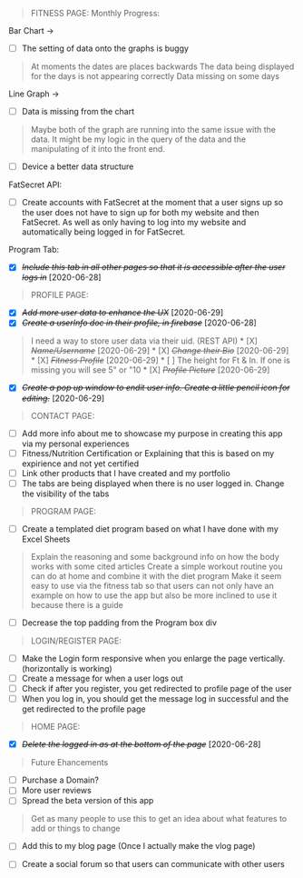 > FITNESS PAGE:
Monthly Progress:

Bar Chart -> 
* [ ] The setting of data onto the graphs is buggy
> At moments the dates are places backwards
> The data being displayed for the days is not appearing correctly
> Data missing on some days

Line Graph ->
* [ ] Data is missing from the chart

> Maybe both of the graph are running into the same issue with the data. It might be my logic in 
    the query of the data and the manipulating of it into the front end. 
* [ ] Device a better data structure

FatSecret API:
* [ ] Create accounts with FatSecret at the moment that a user signs up so the user does not have to 
    sign up for both my website and then FatSecret. As well as only having to log into my website and
    automatically being logged in for FatSecret.

Program Tab:
* [X] ~~*Include this tab in all other pages so that it is accessible after the user logs in*~~ [2020-06-28]

> PROFILE PAGE:
* [X] ~~*Add more user data to enhance the UX*~~ [2020-06-29]
* [X] ~~*Create a userInfo doc in their profile, in firebase*~~ [2020-06-28] 
> I need a way to store user data via their uid. (REST API)
    * [X] ~~*Name/Username*~~ [2020-06-29]
    * [X] ~~*Change their Bio*~~ [2020-06-29]
    * [X] ~~*Fitness Profile*~~ [2020-06-29]
         * [ ] The height for Ft & In. If one is missing you will see 5" or "10
    * [X] ~~*Profile Picture*~~ [2020-06-29] 
* [X] ~~*Create a pop up window to endit user info. Create a little pencil icon for editing.*~~ [2020-06-29] 


> CONTACT PAGE:
* [ ] Add more info about me to showcase my purpose in creating this app via my personal experiences
* [ ] Fitness/Nutrition Certification or Explaining that this is based on my expirience and not yet certified
* [ ] Link other products that I have created and my portfolio
* [ ] The tabs are being displayed when there is no user logged in. Change the visibility of the tabs

> PROGRAM PAGE:
* [ ] Create a templated diet program based on what I have done with my Excel Sheets
> Explain the reasoning and some background info on how the body works with some cited articles 
> Create a simple workout routine you can do at home and combine it with the diet program
> Make it seem easy to use via the fitness tab so that users can not only have an example on how to use
    the app but also be more inclined to use it because there is a guide
* [ ] Decrease the top padding from the Program box div

> LOGIN/REGISTER PAGE:
* [ ] Make the Login form responsive when you enlarge the page vertically. (horizontally is working)
* [ ] Create a message for when a user logs out 
* [ ] Check if after you register, you get redirected to profile page of the user
* [ ] When you log in, you should get the message log in successful and the get redirected to the profile page

> HOME PAGE:
* [X] ~~*Delete the logged in as <username> at the bottom of the page*~~ [2020-06-28]


> Future Ehancements
* [ ] Purchase a Domain? 
* [ ] More user reviews
* [ ] Spread the beta version of this app
> Get as many people to use this to get an idea about what features to add or things to change
* [ ] Add this to my blog page (Once I actually make the vlog page)
* [ ] Create a social forum so that users can communicate with other users


